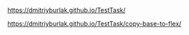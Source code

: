 https://dmitriyburlak.github.io/TestTask/

https://dmitriyburlak.github.io/TestTask/copy-base-to-flex/



